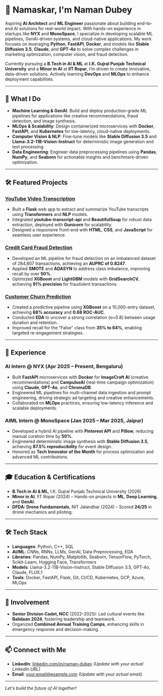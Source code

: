 # 👋 Namaskar, I'm Naman Dubey

Aspiring **AI Architect** and **ML Engineer** passionate about building end-to-end AI solutions for real-world impact. With hands-on experience in startups like **NYX** and **MonoSpace**, I specialize in developing scalable ML pipelines, GenAI-driven systems, and cloud-native applications. My work focuses on leveraging **Python**, **FastAPI**, **Docker**, and models like **Stable Diffusion 3.5**, **Claude**, and **GPT-4o** to solve complex challenges in marketing optimization, computer vision, and fraud detection.

Currently pursuing a **B.Tech in AI & ML** at **I.K. Gujral Punjab Technical University** and a **Minor in AI** at **IIT Ropar**, I’m driven to create innovative, data-driven solutions. Actively learning **DevOps** and **MLOps** to enhance deployment capabilities.

---

## 🚀 What I Do
- **Machine Learning & GenAI**: Build and deploy production-grade ML pipelines for applications like creative recommendations, fraud detection, and image synthesis.
- **MLOps & Scalability**: Design containerized microservices with **Docker**, **FastAPI**, and **Kubernetes** for low-latency, cloud-native deployments.
- **Computer Vision & NLP**: Fine-tune models like **Stable Diffusion 3.5** and **Llama-3.2-11B-Vision-Instruct** for deterministic image generation and text processing.
- **Data Engineering**: Engineer data preprocessing pipelines using **Pandas**, **NumPy**, and **Seaborn** for actionable insights and benchmark-driven optimization.

---

## 🛠️ Featured Projects

### [YouTube Video Transcription](https://github.com/yaaayaaavar/youtube-video-transcription)
- Built a **Flask** web app to extract and summarize YouTube transcripts using **Transformers** and **NLP** models.
- Integrated **youtube-transcript-api** and **BeautifulSoup** for robust data extraction, deployed with **Gunicorn** for scalability.
- Designed a responsive front-end with **HTML**, **CSS**, and **JavaScript** for seamless user experience.

### [Credit Card Fraud Detection](https://github.com/yaaayaaavar/Credit-Card-Fraud-Detection)
- Developed an ML pipeline for fraud detection on an imbalanced dataset of 284,807 transactions, achieving an **AUPRC of 0.8247**.
- Applied **SMOTE** and **ADASYN** to address class imbalance, improving recall by over **50%**.
- Optimized **XGBoost** and **LightGBM** models with **GridSearchCV**, achieving **91% precision** for fraudulent transactions.

### [Customer Churn Prediction](https://github.com/yaaayaaavar/App-Usage-Dataset-Practice-)
- Created a predictive pipeline using **XGBoost** on a 10,000-entry dataset, achieving **68% accuracy** and **0.68 ROC-AUC**.
- Conducted **EDA** to uncover a strong correlation (α=0.8) between usage duration and retention.
- Improved recall for the "False" class from **35% to 64%**, enabling targeted re-engagement strategies.

---

## 💼 Experience

### AI Intern @ **NYX** (Apr 2025 – Present, Bengaluru)
- Built **FastAPI** microservices with **Docker** for **ImageCraft AI** (creative recommendations) and **CampulseAI** (real-time campaign optimization) using **Claude**, **GPT-4o**, and **ChromaDB**.
- Engineered ML pipelines for multi-channel data ingestion and prompt engineering, driving strategic ad targeting and creative enhancements.
- Collaborated on **MLOps** practices, ensuring low-latency inference and scalable deployments.

### AIML Intern @ **MonoSpace** (Jan 2025 – Mar 2025, Jaipur)
- Developed a hybrid AI pipeline with **Pinterest API** and **Pillow**, reducing manual curation time by **50%**.
- Engineered deterministic image synthesis with **Stable Diffusion 3.5**, achieving **87.5% reproducibility** for event design.
- Honored as **Tech Innovator of the Month** for process optimization and advanced ML contributions.

---

## 🎓 Education & Certifications
- **B.Tech in AI & ML**, I.K. Gujral Punjab Technical University (2026)
- **Minor in AI**, IIT Ropar (2024) – Hands-on projects in **ML**, **Deep Learning**, and **GenAI**.
- **DFDA: Drone Fundamentals**, NIT Jalandhar (2024) – Scored **24/25** in drone mechanics and piloting.

---

## 🛠️ Tech Stack
- **Languages**: Python, C++, SQL
- **AI/ML**: CNNs, RNNs, LLMs, GenAI, Data Preprocessing, EDA
- **Libraries**: Pandas, NumPy, Matplotlib, Seaborn, TensorFlow, PyTorch, Scikit-Learn, Hugging Face, Transformers
- **Models**: Llama-3.2-11B-Vision-Instruct, Stable Diffusion 3.5, GPT-4o, Claude, FLUX.1
- **Tools**: Docker, FastAPI, Flask, Git, CI/CD, Kubernetes, GCP, Azure, MLOps

---

## 🌟 Involvement
- **Senior Division Cadet, NCC** (2022–2025): Led cultural events like **Balidaan 2024**, fostering leadership and teamwork.
- Organized **Combined Annual Training Camps**, enhancing skills in emergency response and decision-making.

---

## 📫 Connect with Me
- **LinkedIn**: [linkedin.com/in/naman-dubey](#) *(Update with your actual LinkedIn URL)*
- **Email**: [your.email@example.com](#) *(Update with your actual email)*

---

*Let's build the future of AI together!*
